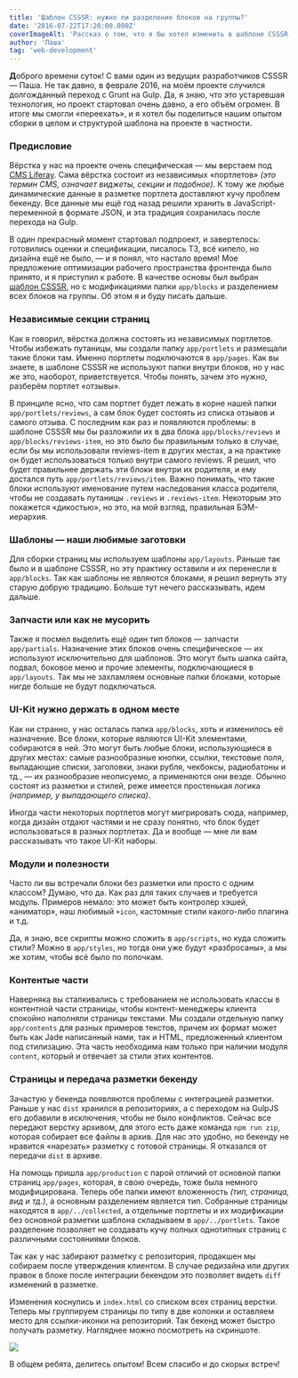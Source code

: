 ```yaml
---
title: 'Шаблон CSSSR: нужно ли разделение блоков на группы?'
date: '2016-07-22T17:20:00.000Z'
coverImageAlt: 'Рассказ о том, что я бы хотел изменить в шаблоне CSSSR.'
author: 'Паша'
tag: 'web-development'
---
```


**Д**оброго времени суток! С вами один из ведущих разработчиков CSSSR — Паша. Не так давно, в феврале 2016, на моём проекте случился долгожданный переход с Grunt на Gulp. Да, я знаю, что это устаревшая технология, но проект стартовал очень давно, а его объём огромен. В итоге мы смогли «переехать», и я хотел бы поделиться нашим опытом сборки в целом и структурой шаблона на проекте в частности.

### Предисловие

Вёрстка у нас на проекте очень специфическая — мы верстаем под [CMS Liferay](https://www.liferay.com). Сама вёрстка состоит из независимых «портлетов» _(это термин CMS, означает виджеты, секции и подобное)_. К тому же любые динамические данные в разметке портлета доставляют кучу проблем бекенду. Все данные мы ещё год назад решили хранить в JavaScript-переменной в формате JSON, и эта традиция сохранилась после перехода на Gulp.

В один прекрасный момент стартовал подпроект, и завертелось: готовились оценки и спецификации, писалось ТЗ, всё кипело, но дизайна ещё не было, — и я понял, что настало время! Мое предложение оптимизации рабочего пространства фронтенда было принято, и я приступил к работе. В качестве основы был выбран [шаблон CSSSR](http://cpt.csssr.ru/), но с модификациями папки `app/blocks` и разделением всех блоков на группы. Об этом я и буду писать дальше.

### Независимые секции страниц

Как я говорил, вёрстка должна состоять из независимых портлетов. Чтобы избежать путаницы, мы создали папку `app/portlets` и размещали такие блоки там. Именно портлеты подключаются в `app/pages`. Как вы знаете, в шаблоне CSSSR не используют папки внутри блоков, но у нас же это, наоборот, приветствуется. Чтобы понять, зачем это нужно, разберём портлет «отзывы».

В принципе ясно, что сам портлет будет лежать в корне нашей папки `app/portlets/reviews`, а сам блок будет состоять из списка отзывов и самого отзыва. С последним как раз и появляются проблемы: в шаблоне CSSSR мы бы разложили их в два блока `app/blocks/reviews` и `app/blocks/reviews-item`, но это было бы правильным только в случае, если бы мы использовали reviews-item в других местах, а на практике он будет использоваться только внутри самого reviews. Я решил, что будет правильнее держать эти блоки внутри их родителя, и ему достался путь `app/portlets/reviews/item`. Важно понимать, что такие блоки используют именование путем наследования класса родителя, чтобы не создавать путаницы `.reviews` и `.reviews-item`. Некоторым это покажется «дикостью», но это, на мой взгляд, правильная БЭМ-иерархия.

### Шаблоны — наши любимые заготовки

Для сборки страниц мы используем шаблоны `app/layouts`. Раньше так было и в шаблоне CSSSR, но эту практику оставили и их перенесли в `app/blocks`. Так как шаблоны не являются блоками, я решил вернуть эту старую добрую традицию. Больше тут нечего рассказывать, идем дальше.

### Запчасти или как не мусорить

Также я посмел выделить ещё один тип блоков — запчасти `app/partials`. Назначение этих блоков очень специфическое — их используют исключительно для шаблонов. Это могут быть шапка сайта, подвал, боковое меню и прочие элементы, подключающиеся в `app/layouts`. Так мы не захламляем основные папки блоками, которые нигде больше не будут подключаться.

### UI-Kit нужно держать в одном месте

Как ни странно, у нас осталась папка `app/blocks`, хоть и изменилось её назначение. Все блоки, которые являются UI-Kit элементами, собираются в ней. Это могут быть любые блоки, использующиеся в других местах: самые разнообразные кнопки, ссылки, текстовые поля, выпадающие списки, заголовки, знаки рубля, чекбоксы, радиобатоны и тд., — их разнообразие неописуемо, а применяются они везде. Обычно состоят из разметки и стилей, реже имеется простенькая логика _(например, у выпадающего списка)_.

Иногда части некоторых портлетов могут мигрировать сюда, например, когда дизайн отдают частями и не сразу понятно, что блок будет использоваться в разных портлетах. Да и вообще — мне ли вам рассказывать что такое UI-Kit наборы.


### Модули и полезности

Часто ли вы встречали блоки без разметки или просто с одним классом? Думаю, что да. Как раз для таких случаев и требуется модуль. Примеров немало: это может быть контролер хэшей, «аниматор», наш любимый `+icon`, кастомные стили какого-либо плагина и т.д.

Да, я знаю, все скрипты можно сложить в `app/scripts`, но куда сложить стили? Можно в `app/styles`, но тогда они уже будут «разбросаны», а мы же хотим, чтобы всё было по полочкам.

### Контентые части

Наверняка вы сталкивались с требованием не использовать классы в контентной части страницы, чтобы контент-менеджеры клиента спокойно наполняли страницы текстами. Мы создали отдельную папку `app/contents` для разных примеров текстов, причем их формат может быть как Jade написанный нами, так и HTML, предложенный клиентом под стилизацию. Эта часть необходима нам только при наличии модуля `content`, который и отвечает за стили этих контентов.

### Страницы и передача разметки бекенду

Зачастую у бекенда появляются проблемы с интеграцией разметки. Раньше у нас `dist` хранился в репозиториях, а с переходом на GulpJS его добавили в исключения, чтобы не было конфликтов. Сейчас все передают верстку архивом, для этого есть даже команда `npm run zip`, которая собирает все файлы в архив. Для нас это удобно, но бекенду не нравится «нарезать» разметку с готовой страницы. Я отказался от передачи `dist` в архиве.

На помощь пришла `app/production` с парой отличий от основной папки страниц `app/pages`, которая, в свою очередь, тоже была немного модифицирована. Теперь обе папки имеют вложенность _(тип, страница, вид и тд.)_, а основным разделением является тип. Собранные страницы находятся в `app/../collected`, а отдельные портлеты и их модификации без основной разметки шаблона складываем в `app/../portlets`. Такое разделение позволяет не создавать кучу полных однотипных страниц с различными состояниями блоков.

Так как у нас забирают разметку с репозитория, продакшен мы собираем после утверждения клиентом. В случае редизайна или других правок в блоке после интеграции бекендом это позволяет видеть `diff` изменений в разметке.

Изменения коснулись и `index.html` со списком всех страниц верстки. Теперь мы группируем страницы по типу в две колонки и оставляем место для ссылки-иконки на репозиторий. Так бекенд может быстро получать разметку. Нагляднее можно посмотреть на скриншоте.


![](/images/split-blocks-into-groups/list-page.png)

В общем ребята, делитесь опытом! Всем спасибо и до скорых встреч!
